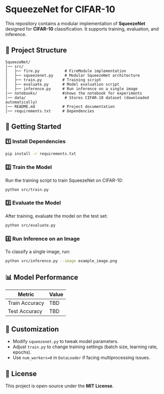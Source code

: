 # SqueezeNet for CIFAR-10

This repository contains a modular implementation of **SqueezeNet** designed for **CIFAR-10** classification. It supports training, evaluation, and inference.

## 📂 Project Structure
```
SqueezeNet/
│── src/
│   ├── fire.py           # FireModule implementation
│   ├── squeezenet.py     # Modular SqueezeNet architecture
│   ├── train.py         # Training script
│   ├── evaluate.py      # Model evaluation script
│   ├── inference.py     # Run inference on a single image
|── notebooks/           #shows the notebook for experiments
│── data/                 # Stores CIFAR-10 dataset (downloaded automatically)
│── README.md            # Project documentation
│── requirements.txt     # Dependencies
```

## 🚀 Getting Started
### 1️⃣ Install Dependencies
```bash
pip install -r requirements.txt
```

### 2️⃣ Train the Model
Run the training script to train SqueezeNet on CIFAR-10:
```bash
python src/train.py
```

### 3️⃣ Evaluate the Model
After training, evaluate the model on the test set:
```bash
python src/evaluate.py
```

### 4️⃣ Run Inference on an Image
To classify a single image, run:
```bash
python src/inference.py --image example_image.png
```

## 📊 Model Performance
| Metric  | Value  |
|---------|--------|
| Train Accuracy | TBD |
| Test Accuracy  | TBD |

## 🔧 Customization
- Modify `squeezenet.py` to tweak model parameters.
- Adjust `train.py` to change training settings (batch size, learning rate, epochs).
- Use `num_workers=0` in `DataLoader` if facing multiprocessing issues.

## 📜 License
This project is open-source under the **MIT License**.


